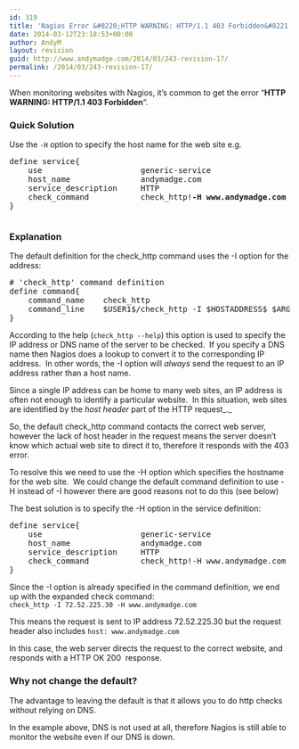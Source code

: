 ```yaml
---
id: 319
title: 'Nagios Error &#8220;HTTP WARNING: HTTP/1.1 403 Forbidden&#8221;'
date: 2014-03-12T23:18:53+00:00
author: AndyM
layout: revision
guid: http://www.andymadge.com/2014/03/243-revision-17/
permalink: /2014/03/243-revision-17/
---
```

When monitoring websites with Nagios, it&#8217;s common to get the error &#8220;**HTTP WARNING: HTTP/1.1 403 Forbidden**&#8220;.

### Quick Solution

Use the `-H` option to specify the host name for the web site e.g.

<pre>define service{
	use                     generic-service
	host_name               andymadge.com
	service_description     HTTP
	check_command           check_http!<strong>-H www.andymadge.com</strong>
}</pre>

<pre><!--more--></pre>

### Explanation

The default definition for the check_http command uses the -I option for the address:

<pre># 'check_http' command definition
define command{
	command_name	check_http
	command_line	$USER1$/check_http -I $HOSTADDRESS$ $ARG1$
}</pre>

According to the help (`check_http --help`) this option is used to specify the IP address or DNS name of the server to be checked.  If you specify a DNS name then Nagios does a lookup to convert it to the corresponding IP address.  In other words, the -I option will _always_ send the request to an IP address rather than a host name.

Since a single IP address can be home to many web sites, an IP address is often not enough to identify a particular website.  In this situation, web sites are identified by the _host header_ part of the HTTP request_._

So, the default check_http command contacts the correct web server, however the lack of host header in the request means the server doesn&#8217;t know which actual web site to direct it to, therefore it responds with the 403 error.

To resolve this we need to use the -H option which specifies the hostname for the web site.  We could change the default command definition to use -H instead of -I however there are good reasons not to do this (see below)

The best solution is to specify the -H option in the service definition:

<pre>define service{
	use                     generic-service
	host_name               andymadge.com
	service_description     HTTP
	check_command           check_http!-H www.andymadge.com
}</pre>

Since the -I option is already specified in the command definition, we end up with the expanded check command:  
`check_http -I 72.52.225.30 -H www.andymadge.com`

This means the request is sent to IP address 72.52.225.30 but the request header also includes `host: www.andymadge.com`

In this case, the web server directs the request to the correct website, and responds with a HTTP OK 200  response.

### Why not change the default?

The advantage to leaving the default is that it allows you to do http checks without relying on DNS.

In the example above, DNS is not used at all, therefore Nagios is still able to monitor the website even if our DNS is down.